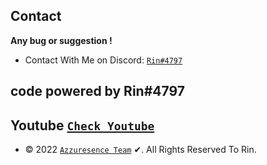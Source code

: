 

## Contact
**Any bug or suggestion !**
 - Contact With Me on Discord: [`Rin#4797`](https://rinzxx.ga/servers/)

## code powered by Rin#4797
## Youtube  [`Check Youtube`](https://www.youtube.com/@rindc)
* © 2022 [`Azzuresence Team`](https://rinzxx.ga/servers/) ✔. All Rights Reserved To Rin.
